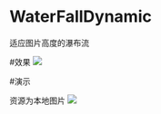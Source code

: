 # WaterFallDynamic
适应图片高度的瀑布流

#效果
![](https://github.com/HotWordland/WaterFallDynamic/blob/master/effect.png)

#演示

资源为本地图片
![](https://github.com/HotWordland/WaterFallDynamic/blob/master/Anim01.gif)

